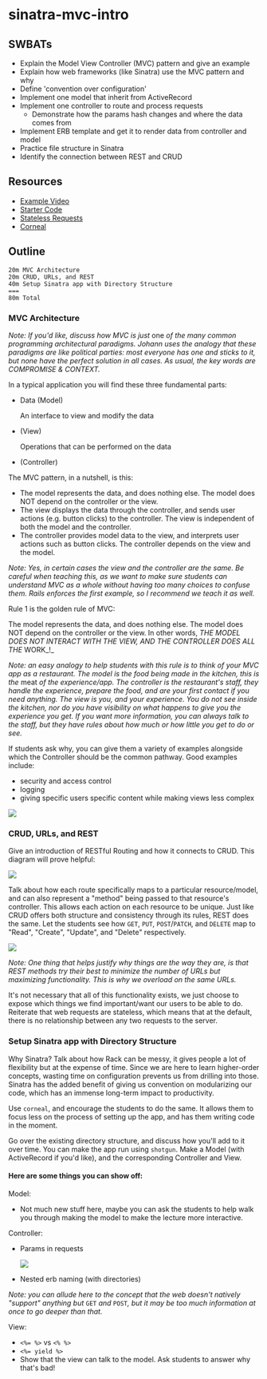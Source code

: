 # sinatra-mvc-intro

## SWBATs

* Explain the Model View Controller \(MVC\) pattern and give an example
* Explain how web frameworks \(like Sinatra\) use the MVC pattern and why
* Define 'convention over configuration'
* Implement one model that inherit from ActiveRecord
* Implement one controller to route and process requests
  * Demonstrate how the params hash changes and where the data comes from
* Implement ERB template and get it to render data from controller and model
* Practice file structure in Sinatra
* Identify the connection between REST and CRUD

## Resources

* [Example Video](https://youtu.be/hHM9mRlynXM)
* [Starter Code](https://github.com/learn-co-curriculum/lectures-starter-code/tree/master/sinatra/sinatra-mvc-intro)
* [Stateless Requests](https://stackoverflow.com/questions/13200152/why-say-that-http-is-a-stateless-protocol)
* [Corneal](https://github.com/thebrianemory/corneal)

## Outline

```text
20m MVC Architecture
20m CRUD, URLs, and REST
40m Setup Sinatra app with Directory Structure
===
80m Total
```

### MVC Architecture

_Note: If you'd like, discuss how MVC is just_ one _of the many common programming architectural paradigms. Johann uses the analogy that these paradigms are like political parties: most everyone has one and sticks to it, but none have the perfect solution in all cases. As usual, the key words are COMPROMISE & CONTEXT._

In a typical application you will find these three fundamental parts:

* Data \(Model\)

  An interface to view and modify the data

* \(View\)

  Operations that can be performed on the data

* \(Controller\)

The MVC pattern, in a nutshell, is this:

* The model represents the data, and does nothing else. The model does NOT depend on the controller or the view.
* The view displays the data through the controller, and sends user actions \(e.g. button clicks\) to the controller. The view is independent of both the model and the controller.
* The controller provides model data to the view, and interprets user actions such as button clicks. The controller depends on the view and the model.

_Note: Yes, in certain cases the view and the controller are the same. Be careful when teaching this, as we want to make sure students can understand MVC as a whole without having too many choices to confuse them. Rails enforces the first example, so I recommend we teach it as well._

Rule 1 is the golden rule of MVC:

The model represents the data, and does nothing else. The model does NOT depend on the controller or the view. In other words, _THE MODEL DOES NOT INTERACT WITH THE VIEW, AND THE CONTROLLER DOES ALL THE_ WORK_!_

_Note: an easy analogy to help students with this rule is to think of your MVC app as a restaurant. The model is the food being made in the kitchen, this is the_ meat _of the experience/app. The controller is the restaurant's staff, they handle the experience, prepare the food, and are your first contact if you need anything. The view is you, and your experience. You do not see inside the kitchen, nor do you have visibility on what happens to give you the experience you get. If you want more information, you can always talk to the staff, but they have rules about how much or how little you get to do or see._

If students ask why, you can give them a variety of examples alongside which the Controller should be the common pathway. Good examples include:

* security and access control
* logging
* giving specific users specific content while making views less complex

![](/assets/m2_sinatra_request.jpg)

### CRUD, URLs, and REST

Give an introduction of RESTful Routing and how it connects to CRUD. This diagram will prove helpful:

![](/assets/m2_sinatra_crud.jpg)

Talk about how each route specifically maps to a particular resource/model, and can also represent a "method" being passed to that resource's controller. This allows each action on each resource to be unique. Just like CRUD offers both structure and consistency through its rules, REST does the same. Let the students see how `GET`, `PUT`, `POST`/`PATCH`, and `DELETE` map to "Read", "Create", "Update", and "Delete" respectively.

![](/assets/m2_sinatra_rest.png)

_Note: One thing that helps justify why things are the way they are, is that REST methods try their best to minimize the number of URLs but maximizing functionality. This is why we overload on the same URLs._

It's not necessary that all of this functionality exists, we just choose to expose which things we find important/want our users to be able to do. Reiterate that web requests are stateless, which means that at the default, there is no relationship between any two requests to the server.

### Setup Sinatra app with Directory Structure

Why Sinatra? Talk about how Rack can be messy, it gives people a lot of flexibility but at the expense of time. Since we are here to learn higher-order concepts, wasting time on configuration prevents us from drilling into those. Sinatra has the added benefit of giving us convention on modularizing our code, which has an immense long-term impact to productivity.

Use `corneal`, and encourage the students to do the same. It allows them to focus less on the process of setting up the app, and has them writing code in the moment.

Go over the existing directory structure, and discuss how you'll add to it over time. You can make the app run using `shotgun`. Make a Model \(with ActiveRecord if you'd like\), and the corresponding Controller and View.

#### Here are some things you can show off:

Model:

* Not much new stuff here, maybe you can ask the students to help walk you through making the model to make the lecture more interactive.

Controller:

* Params in requests

  ![](/assets/m2_sinatra_routing_code.jpg)

* Nested erb naming \(with directories\)

_Note: you can allude here to the concept that the web doesn't natively "support" anything but_ `GET` _and_ `POST`_, but it may be too much information at once to go deeper than that._

View:

* `<%= %>` vs `<% %>`
* `<%= yield %>`
* Show that the view can talk to the model. Ask students to answer why that's bad!